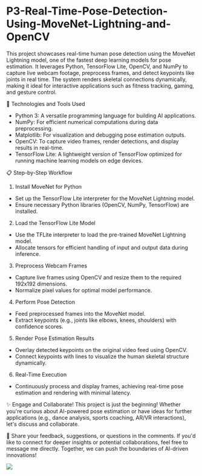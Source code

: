 # P3-Real-Time-Pose-Detection-Using-MoveNet-Lightning-and-OpenCV

This project showcases real-time human pose detection using the MoveNet Lightning model, one of the fastest deep learning models for pose estimation. It leverages Python, TensorFlow Lite, OpenCV, and NumPy to capture live webcam footage, preprocess frames, and detect keypoints like joints in real time. The system renders skeletal connections dynamically, making it ideal for interactive applications such as fitness tracking, gaming, and gesture control.

🔧 Technologies and Tools Used
- Python 3: A versatile programming language for building AI applications.
- NumPy: For efficient numerical computations during data preprocessing.
- Matplotlib: For visualization and debugging pose estimation outputs.
- OpenCV: To capture video frames, render detections, and display results in real-time.
- TensorFlow Lite: A lightweight version of TensorFlow optimized for running machine learning models on edge devices.

📋 Step-by-Step Workflow
1. Install MoveNet for Python
- Set up the TensorFlow Lite interpreter for the MoveNet Lightning model.
- Ensure necessary Python libraries (OpenCV, NumPy, TensorFlow) are installed.
2. Load the TensorFlow Lite Model
- Use the TFLite interpreter to load the pre-trained MoveNet Lightning model.
- Allocate tensors for efficient handling of input and output data during inference.
3. Preprocess Webcam Frames
- Capture live frames using OpenCV and resize them to the required 192x192 dimensions.
- Normalize pixel values for optimal model performance.
4. Perform Pose Detection
- Feed preprocessed frames into the MoveNet model.
- Extract keypoints (e.g., joints like elbows, knees, shoulders) with confidence scores.
5. Render Pose Estimation Results
- Overlay detected keypoints on the original video feed using OpenCV.
- Connect keypoints with lines to visualize the human skeletal structure dynamically.
6. Real-Time Execution
- Continuously process and display frames, achieving real-time pose estimation and rendering with minimal latency.

✨ Engage and Collaborate!
This project is just the beginning! Whether you're curious about AI-powered pose estimation or have ideas for further applications (e.g., dance analysis, sports coaching, AR/VR interactions), let's discuss and collaborate.

📩 Share your feedback, suggestions, or questions in the comments. If you'd like to connect for deeper insights or potential collaborations, feel free to message me directly. Together, we can push the boundaries of AI-driven innovations!

<img src= https://github.com/iamramzan/P8-Real-Time-Pose-Detection-Using-MoveNet-Lightning-and-OpenCV/blob/main/Pose%20Detection.png>
